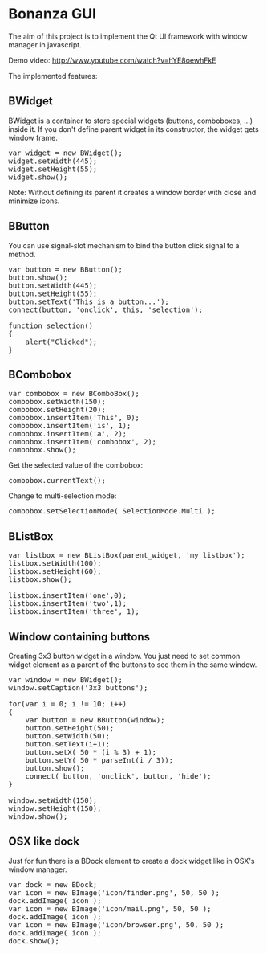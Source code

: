 Bonanza GUI
===========

The aim of this project is to implement the Qt UI framework with window manager in javascript.

Demo video: http://www.youtube.com/watch?v=hYE8oewhFkE

The implemented features:

BWidget
-------

BWidget is a container to store special widgets (buttons, comboboxes, ...) inside it. If you don't define parent widget in its constructor, the widget gets window frame.

<pre>
var widget = new BWidget();
widget.setWidth(445);
widget.setHeight(55);
widget.show();
</pre>

Note: Without defining its parent it creates a window border with close and minimize icons.

BButton
---------------

You can use signal-slot mechanism to bind the button click signal to a method.
<pre>
var button = new BButton();
button.show();
button.setWidth(445);
button.setHeight(55);
button.setText('This is a button...');
connect(button, 'onclick', this, 'selection');

function selection()
{
	alert("Clicked");
}
</pre>


BCombobox
---------

<pre>
var combobox = new BComboBox();
combobox.setWidth(150);
combobox.setHeight(20);
combobox.insertItem('This', 0);
combobox.insertItem('is', 1);
combobox.insertItem('a', 2);
combobox.insertItem('combobox', 2);
combobox.show();
</pre>

Get the selected value of the combobox:
<pre>
combobox.currentText();
</pre>

Change to multi-selection mode:
<pre>
combobox.setSelectionMode( SelectionMode.Multi );
</pre>


BListBox
--------

<pre>
var listbox = new BListBox(parent_widget, 'my listbox');
listbox.setWidth(100);
listbox.setHeight(60);
listbox.show();

listbox.insertItem('one',0);
listbox.insertItem('two',1);
listbox.insertItem('three', 1);
</pre>

Window containing buttons
-------------------------

Creating 3x3 button widget in a window. You just need to set common widget element as a parent of the buttons to see them in the same window.

<pre>
var window = new BWidget();
window.setCaption('3x3 buttons');

for(var i = 0; i != 10; i++)
{
	var button = new BButton(window);
	button.setHeight(50);
	button.setWidth(50);
	button.setText(i+1);
	button.setX( 50 * (i % 3) + 1);
	button.setY( 50 * parseInt(i / 3));
	button.show();
    connect( button, 'onclick', button, 'hide');
}

window.setWidth(150);
window.setHeight(150);
window.show();
</pre>


OSX like dock
-------------

Just for fun there is a BDock element to create a dock widget like in OSX's window manager.
<pre>
var dock = new BDock;
var icon = new BImage('icon/finder.png', 50, 50 );
dock.addImage( icon );
var icon = new BImage('icon/mail.png', 50, 50 );
dock.addImage( icon );
var icon = new BImage('icon/browser.png', 50, 50 );
dock.addImage( icon );
dock.show();
</pre>
